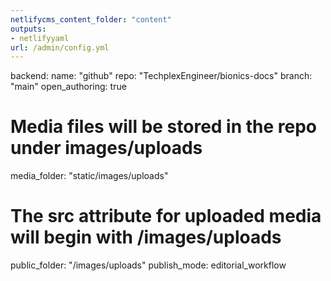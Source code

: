```yaml
---
netlifycms_content_folder: "content"
outputs:
- netlifyyaml
url: /admin/config.yml
---
```

backend:
  name: "github"
  repo: "TechplexEngineer/bionics-docs"
  branch: "main"
  open_authoring: true

# Media files will be stored in the repo under images/uploads
media_folder: "static/images/uploads"
# The src attribute for uploaded media will begin with /images/uploads
public_folder: "/images/uploads" 
publish_mode: editorial_workflow